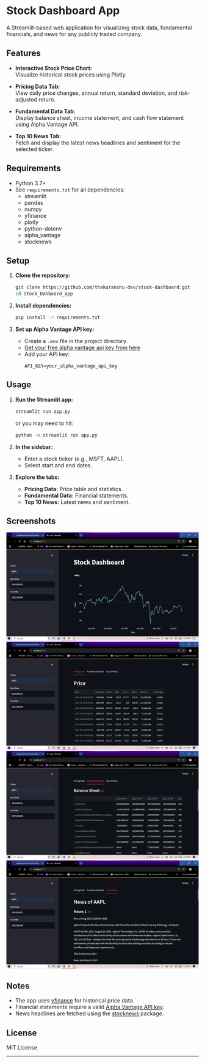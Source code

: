 # Stock Dashboard App

A Streamlit-based web application for visualizing stock data, fundamental financials, and news for any publicly traded company.

## Features

- **Interactive Stock Price Chart:**  
  Visualize historical stock prices using Plotly.

- **Pricing Data Tab:**  
  View daily price changes, annual return, standard deviation, and risk-adjusted return.

- **Fundamental Data Tab:**  
  Display balance sheet, income statement, and cash flow statement using Alpha Vantage API.

- **Top 10 News Tab:**  
  Fetch and display the latest news headlines and sentiment for the selected ticker.

## Requirements

- Python 3.7+
- See `requirements.txt` for all dependencies:
  - streamlit
  - pandas
  - numpy
  - yfinance
  - plotly
  - python-dotenv
  - alpha_vantage
  - stocknews

## Setup

1. **Clone the repository:**
   ```sh
   git clone https://github.com/thakuranshu-dev/stock-dashboard.git
   cd Stock_Dahboard_app
   ```

2. **Install dependencies:**
   ```sh
   pip install -r requirements.txt
   ```

3. **Set up Alpha Vantage API key:**
   - Create a `.env` file in the project directory.
   - [Get your free alpha vantage api key from here](https://www.alphavantage.co/support/#api-key)
   - Add your API key:
     ```
     API_KEY=your_alpha_vantage_api_key
     ```

## Usage

1. **Run the Streamlit app:**
   ```sh
   streamlit run app.py
   ```

   or you may need to hit:
   ```sh
   python -m streamlit run app.py
   ```

2. **In the sidebar:**
   - Enter a stock ticker (e.g., MSFT, AAPL).
   - Select start and end dates.

3. **Explore the tabs:**
   - **Pricing Data:** Price table and statistics.
   - **Fundamental Data:** Financial statements.
   - **Top 10 News:** Latest news and sentiment.

## Screenshots

![Dashboard Main View](screenshots/image1.png)
![Pricing Data Tab](screenshots/image2.png)
![Fundamental Data Tab](screenshots/image3.png)
![Top 10 News Tab](screenshots/image4.png)

## Notes

- The app uses [yfinance](https://github.com/ranaroussi/yfinance) for historical price data.
- Financial statements require a valid [Alpha Vantage API key](https://www.alphavantage.co/support/#api-key).
- News headlines are fetched using the [stocknews](https://pypi.org/project/stocknews/) package.

## License

MIT License

---
